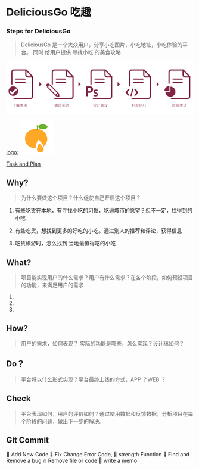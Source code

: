 # DeliciousGo 吃趣

### Steps for DeliciousGo 

> DeliciousGo 是一个大众用户，分享小吃图片，小吃地址，小吃体验的平台。
同时 给用户提供 寻找小吃 的美食攻略


![Alt text](./assets/step.png "Optional title")
 
[logo:](./docs/Logo.md) ![DeliciousGo](./assets/icon.png "Optional title") 

[Task and Plan](./docs/TASK_LOG.md) 

## Why?

> 为什么要做这个项目？什么促使自己开启这个项目？

1. 有些吃货在本地，有寻找小吃的习惯，吃遍城市的愿望？但不一定，找得到的小吃

2. 有些吃货，想找到更多的好吃的小吃。通过别人的推荐和评论，获得信息

3. 吃货旅游时，怎么找到 当地最值得吃的小吃


## What?
> 项目能实现用户的什么需求？用户有什么需求？在各个阶段，如何预设项目的功能，来满足用户的需求

1. 

2. 

3.


## How?
> 用户的需求，如何表现？ 实际的功能是哪些，怎么实现？设计稿如何？



## Do？
> 平台将以什么形式实现？平台最终上线的方式，APP ？WEB ？


## Check
> 平台表现如何，用户的评价如何？通过使用数据和反馈数据，分析项目在每个阶段的问题，做出下一步的解决。



## Git Commit

:apple: Add New Code
:wrench: Fix Change Error Code,
:hammer: strength Function
:bug: Find and Remove a bug
:fire: Remove file or code
:memo: write a memo





